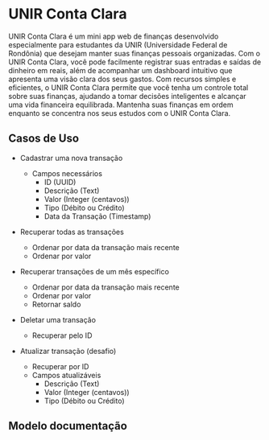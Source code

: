 # UNIR Conta Clara

UNIR Conta Clara é um mini app web de finanças desenvolvido especialmente para estudantes da UNIR (Universidade Federal de Rondônia) que desejam manter suas finanças pessoais organizadas. Com o UNIR Conta Clara, você pode facilmente registrar suas entradas e saídas de dinheiro em reais, além de acompanhar um dashboard intuitivo que apresenta uma visão clara dos seus gastos. Com recursos simples e eficientes, o UNIR Conta Clara permite que você tenha um controle total sobre suas finanças, ajudando a tomar decisões inteligentes e alcançar uma vida financeira equilibrada. Mantenha suas finanças em ordem enquanto se concentra nos seus estudos com o UNIR Conta Clara.

## Casos de Uso

- Cadastrar uma nova transação

  - Campos necessários
    - ID (UUID)
    - Descrição (Text)
    - Valor (Integer (centavos))
    - Tipo (Débito ou Crédito)
    - Data da Transação (Timestamp)
- Recuperar todas as transações

  - Ordenar por data da transação mais recente
  - Ordenar por valor
- Recuperar transações de um mês específico

  - Ordenar por data da transação mais recente
  - Ordenar por valor
  - Retornar saldo
- Deletar uma transação

  - Recuperar pelo ID
- Atualizar transação (desafio)

  - Recuperar por ID
  - Campos atualizáveis
    - Descrição (Text)
    - Valor (Integer (centavos))
    - Tipo (Débito ou Crédito)

## Modelo documentação
